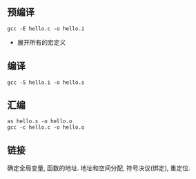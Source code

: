 ## 预编译

```
gcc -E hello.c -o hello.i
```

- 展开所有的宏定义

## 编译
```
gcc -S hello.i -o hello.s
```

## 汇编

```
as hello.s -o hello.o
gcc -c hello.c -o hello.o
```

## 链接
确定全局变量, 函数的地址.
地址和空间分配, 符号决议(绑定), 重定位.
